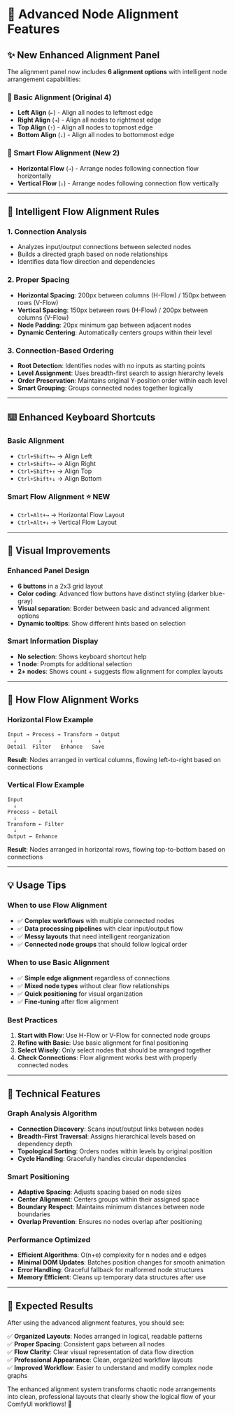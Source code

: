 # 🎯 Advanced Node Alignment Features

## ✨ **New Enhanced Alignment Panel**

The alignment panel now includes **6 alignment options** with intelligent node arrangement capabilities:

### **📐 Basic Alignment (Original 4)**
- **Left Align** (`⇤`) - Align all nodes to leftmost edge
- **Right Align** (`⇥`) - Align all nodes to rightmost edge  
- **Top Align** (`⇡`) - Align all nodes to topmost edge
- **Bottom Align** (`⇣`) - Align all nodes to bottommost edge

### **🔄 Smart Flow Alignment (New 2)**
- **Horizontal Flow** (`→`) - Arrange nodes following connection flow horizontally
- **Vertical Flow** (`↓`) - Arrange nodes following connection flow vertically

---

## 🧠 **Intelligent Flow Alignment Rules**

### **1. Connection Analysis**
- Analyzes input/output connections between selected nodes
- Builds a directed graph based on node relationships
- Identifies data flow direction and dependencies

### **2. Proper Spacing**
- **Horizontal Spacing**: 200px between columns (H-Flow) / 150px between rows (V-Flow)
- **Vertical Spacing**: 150px between rows (H-Flow) / 200px between columns (V-Flow)  
- **Node Padding**: 20px minimum gap between adjacent nodes
- **Dynamic Centering**: Automatically centers groups within their level

### **3. Connection-Based Ordering**
- **Root Detection**: Identifies nodes with no inputs as starting points
- **Level Assignment**: Uses breadth-first search to assign hierarchy levels
- **Order Preservation**: Maintains original Y-position order within each level
- **Smart Grouping**: Groups connected nodes together logically

---

## ⌨️ **Enhanced Keyboard Shortcuts**

### **Basic Alignment**
- `Ctrl+Shift+←` → Align Left
- `Ctrl+Shift+→` → Align Right
- `Ctrl+Shift+↑` → Align Top  
- `Ctrl+Shift+↓` → Align Bottom

### **Smart Flow Alignment** ⭐ NEW
- `Ctrl+Alt+→` → Horizontal Flow Layout
- `Ctrl+Alt+↓` → Vertical Flow Layout

---

## 🎨 **Visual Improvements**

### **Enhanced Panel Design**
- **6 buttons** in a 2x3 grid layout
- **Color coding**: Advanced flow buttons have distinct styling (darker blue-gray)
- **Visual separation**: Border between basic and advanced alignment options
- **Dynamic tooltips**: Show different hints based on selection

### **Smart Information Display**
- **No selection**: Shows keyboard shortcut help
- **1 node**: Prompts for additional selection
- **2+ nodes**: Shows count + suggests flow alignment for complex layouts

---

## 🚀 **How Flow Alignment Works**

### **Horizontal Flow Example**
```
Input → Process → Transform → Output
  ↓       ↓         ↓        ↓
Detail  Filter   Enhance   Save
```
**Result**: Nodes arranged in vertical columns, flowing left-to-right based on connections

### **Vertical Flow Example**
```
Input
  ↓
Process ← Detail
  ↓
Transform ← Filter  
  ↓
Output ← Enhance
```
**Result**: Nodes arranged in horizontal rows, flowing top-to-bottom based on connections

---

## 💡 **Usage Tips**

### **When to use Flow Alignment**
- ✅ **Complex workflows** with multiple connected nodes
- ✅ **Data processing pipelines** with clear input/output flow
- ✅ **Messy layouts** that need intelligent reorganization
- ✅ **Connected node groups** that should follow logical order

### **When to use Basic Alignment**  
- ✅ **Simple edge alignment** regardless of connections
- ✅ **Mixed node types** without clear flow relationships
- ✅ **Quick positioning** for visual organization
- ✅ **Fine-tuning** after flow alignment

### **Best Practices**
1. **Start with Flow**: Use H-Flow or V-Flow for connected node groups
2. **Refine with Basic**: Use basic alignment for final positioning
3. **Select Wisely**: Only select nodes that should be arranged together
4. **Check Connections**: Flow alignment works best with properly connected nodes

---

## 🔧 **Technical Features**

### **Graph Analysis Algorithm**
- **Connection Discovery**: Scans input/output links between nodes
- **Breadth-First Traversal**: Assigns hierarchical levels based on dependency depth
- **Topological Sorting**: Orders nodes within levels by original position
- **Cycle Handling**: Gracefully handles circular dependencies

### **Smart Positioning**
- **Adaptive Spacing**: Adjusts spacing based on node sizes
- **Center Alignment**: Centers groups within their assigned space
- **Boundary Respect**: Maintains minimum distances between node boundaries
- **Overlap Prevention**: Ensures no nodes overlap after positioning

### **Performance Optimized**
- **Efficient Algorithms**: O(n+e) complexity for n nodes and e edges
- **Minimal DOM Updates**: Batches position changes for smooth animation
- **Error Handling**: Graceful fallback for malformed node structures
- **Memory Efficient**: Cleans up temporary data structures after use

---

## 🎯 **Expected Results**

After using the advanced alignment features, you should see:

✅ **Organized Layouts**: Nodes arranged in logical, readable patterns  
✅ **Proper Spacing**: Consistent gaps between all nodes  
✅ **Flow Clarity**: Clear visual representation of data flow direction  
✅ **Professional Appearance**: Clean, organized workflow layouts  
✅ **Improved Workflow**: Easier to understand and modify complex node graphs  

The enhanced alignment system transforms chaotic node arrangements into clean, professional layouts that clearly show the logical flow of your ComfyUI workflows! 🚀
